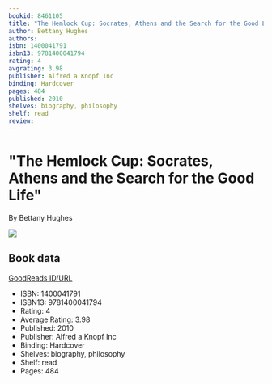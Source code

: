 ```yaml
---
bookid: 8461105
title: "The Hemlock Cup: Socrates, Athens and the Search for the Good Life"
author: Bettany Hughes
authors: 
isbn: 1400041791
isbn13: 9781400041794
rating: 4
avgrating: 3.98
publisher: Alfred a Knopf Inc
binding: Hardcover
pages: 484
published: 2010
shelves: biography, philosophy
shelf: read
review: 
---
```


# "The Hemlock Cup: Socrates, Athens and the Search for the Good Life"

By Bettany Hughes

![](https://i.gr-assets.com/images/S/compressed.photo.goodreads.com/books/1320523412l/8461105.jpg)

## Book data

[GoodReads ID/URL](https://www.goodreads.com/book/show/8461105)

- ISBN: 1400041791
- ISBN13: 9781400041794
- Rating: 4
- Average Rating: 3.98
- Published: 2010
- Publisher: Alfred a Knopf Inc
- Binding: Hardcover
- Shelves: biography, philosophy
- Shelf: read
- Pages: 484

